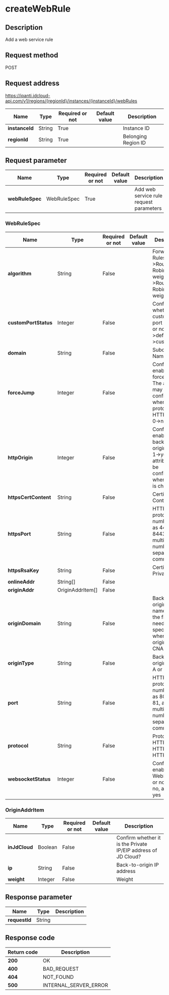 # createWebRule


## Description
Add a web service rule

## Request method
POST

## Request address
https://ipanti.jdcloud-api.com/v1/regions/{regionId}/instances/{instanceId}/webRules

|Name|Type|Required or not|Default value|Description|
|---|---|---|---|---|
|**instanceId**|String|True| |Instance ID|
|**regionId**|String|True| |Belonging Region ID|

## Request parameter
|Name|Type|Required or not|Default value|Description|
|---|---|---|---|---|
|**webRuleSpec**|WebRuleSpec|True| |Add web service rule request parameters|

### WebRuleSpec
|Name|Type|Required or not|Default value|Description|
|---|---|---|---|---|
|**algorithm**|String|False| |Forwarding Rules: wrr->Round Robin with weight  rr->Round Robin without weight|
|**customPortStatus**|Integer|False| |Confirm whether it is customized port number or not? 0->default  1->customized|
|**domain**|String|False| |Subdomain Name|
|**forceJump**|Integer|False| |Confirm to enable https forced jump? The attribute may be configured when the protocol is HTTP_HTTPS  0->no  1->yes|
|**httpOrigin**|Integer|False| |Confirm to enable http back-to-origin, 0->no  1->yes. The attribute may be configured when HTTPS is checked|
|**httpsCertContent**|String|False| |Certificate Content|
|**httpsPort**|String|False| |HTTPS protocol port number, such as 443 and 8443, and multiple port numbers are separated by commas|
|**httpsRsaKey**|String|False| |Certificate Private Key|
|**onlineAddr**|String[]|False| | |
|**originAddr**|OriginAddrItem[]|False| | |
|**originDomain**|String|False| |Back-to-origin domain name, and the field needs to be specified when originType is CNAME|
|**originType**|String|False| |Back-to-origin Type: A or CNAME|
|**port**|String|False| |HTTP protocol port number, such as 80 and 81, and multiple port numbers are separated by commas|
|**protocol**|String|False| |Protocol: HTTP, HTTPS and HTTP_HTTPS|
|**websocketStatus**|Integer|False| |Confirm to enable WebSocket or not, 0 is no, and 1 is yes|
### OriginAddrItem
|Name|Type|Required or not|Default value|Description|
|---|---|---|---|---|
|**inJdCloud**|Boolean|False| |Confirm whether it is the Private IP/EIP address of JD Cloud?|
|**ip**|String|False| |Back-to-origin IP address|
|**weight**|Integer|False| |Weight|

## Response parameter
|Name|Type|Description|
|---|---|---|
|**requestId**|String| |



## Response code
|Return code|Description|
|---|---|
|**200**|OK|
|**400**|BAD_REQUEST|
|**404**|NOT_FOUND|
|**500**|INTERNAL_SERVER_ERROR|

